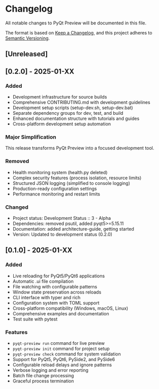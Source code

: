 # Changelog

All notable changes to PyQt Preview will be documented in this file.

The format is based on [Keep a Changelog](https://keepachangelog.com/en/1.0.0/),
and this project adheres to [Semantic Versioning](https://semver.org/spec/v2.0.0.html).

## [Unreleased]

## [0.2.0] - 2025-01-XX

### Added
- Development infrastructure for source builds
- Comprehensive CONTRIBUTING.md with development guidelines
- Development setup scripts (setup-dev.sh, setup-dev.bat)
- Separate dependency groups for dev, test, and build
- Enhanced documentation structure with tutorials and guides
- Cross-platform development setup automation

### Major Simplification  
This release transforms PyQt Preview into a focused development tool.

### Removed
- Health monitoring system (health.py deleted)
- Complex security features (process isolation, resource limits)
- Structured JSON logging (simplified to console logging)
- Production-ready configuration settings
- Performance monitoring and restart limits

### Changed
- Project status: Development Status :: 3 - Alpha
- Dependencies: removed psutil, added pyqt5>=5.15.11
- Documentation:  added architecture-guide, getting started
- Version: Updated to development status (0.2.0)

## [0.1.0] - 2025-01-XX

### Added
- Live reloading for PyQt5/PyQt6 applications
- Automatic .ui file compilation
- File watching with configurable patterns
- Window state preservation across reloads
- CLI interface with typer and rich
- Configuration system with TOML support
- Cross-platform compatibility (Windows, macOS, Linux)
- Comprehensive examples and documentation
- Test suite with pytest

### Features
- `pyqt-preview run` command for live preview
- `pyqt-preview init` command for project setup
- `pyqt-preview check` command for system validation
- Support for PyQt5, PyQt6, PySide2, and PySide6
- Configurable reload delays and ignore patterns
- Verbose logging and error reporting
- Batch file change processing
- Graceful process termination

